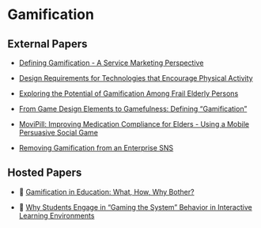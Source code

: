 # Gamification

## External Papers

* [Defining Gamification - A Service Marketing Perspective](https://www.researchgate.net/publication/259841647_Defining_Gamification_-_A_Service_Marketing_Perspective)

* [Design Requirements for Technologies that Encourage Physical Activity](https://www.cs.helsinki.fi/u/thusu/opinnot/uschool/T-121.5500/p457-consolvo.pdf)

* [Exploring the Potential of Gamification Among Frail Elderly Persons](http://gamification-research.org/wp-content/uploads/2011/04/12-Gerling.pdf)

* [From Game Design Elements to Gamefulness: Defining “Gamification”](https://uwaterloo.ca/scholar/sites/ca.scholar/files/lnacke/files/From_game_design_elements_to_gamefulness-_defining_gamification.pdf)

* [MoviPill: Improving Medication Compliance for Elders - Using a Mobile Persuasive Social Game](http://www.ic.unicamp.br/~oliveira/doc/Ubicomp2010_MoviPill.pdf)

* [Removing Gamification from an Enterprise SNS](https://dl.acm.org/doi/pdf/10.1145/2145204.2145362)

## Hosted Papers

* :scroll: [Gamification in Education: What, How, Why Bother?](gamification-in-education-what-how-why-bother.pdf)

* :scroll: [Why Students Engage in “Gaming the System” Behavior in Interactive Learning Environments](why-students-engage-in-gaming-the-system-behavior-in-interactive-learning-environments.pdf)
